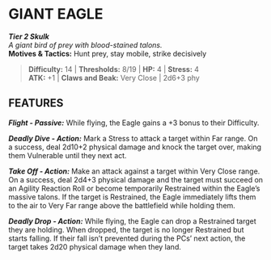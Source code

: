 ﻿---
tier: 2
type: Skulk
difficulty: 14
hp: 4
stress: 4
---
# GIANT EAGLE

***Tier 2 Skulk***  
*A giant bird of prey with blood-stained talons.*  
**Motives & Tactics:** Hunt prey, stay mobile, strike decisively

> **Difficulty:** 14 | **Thresholds:** 8/19 | **HP:** 4 | **Stress:** 4  
> **ATK:** +1 | **Claws and Beak:** Very Close | 2d6+3 phy  

## FEATURES

***Flight - Passive:*** While flying, the Eagle gains a +3 bonus to their Difficulty.

***Deadly Dive - Action:*** Mark a Stress to attack a target within Far range. On a success, deal 2d10+2 physical damage and knock the target over, making them Vulnerable until they next act.

***Take Off - Action:*** Make an attack against a target within Very Close range. On a success, deal 2d4+3 physical damage and the target must succeed on an Agility Reaction Roll or become temporarily Restrained within the Eagle’s massive talons. If the target is Restrained, the Eagle immediately lifts them to the air to Very Far range above the battlefield while holding them.

***Deadly Drop - Action:*** While flying, the Eagle can drop a Restrained target they are holding. When dropped, the target is no longer Restrained but starts falling. If their fall isn’t prevented during the PCs’ next action, the target takes 2d20 physical damage when they land.
